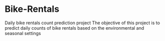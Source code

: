 # Bike-Rentals
Daily bike rentals count prediction project
The objective of this project is to predict daily counts of bike rentals based on the environmental and seasonal settings
